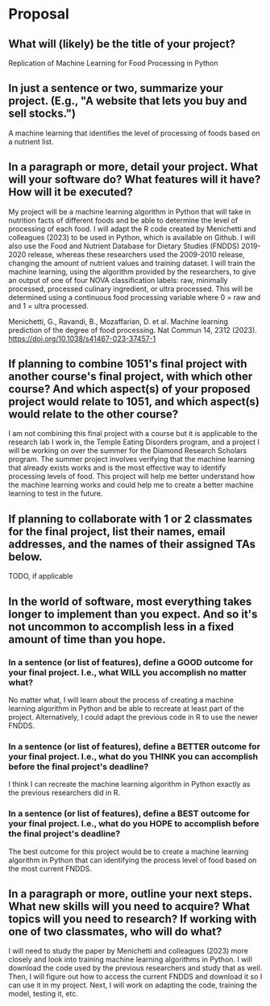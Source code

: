 # Proposal

## What will (likely) be the title of your project?

Replication of Machine Learning for Food Processing in Python

## In just a sentence or two, summarize your project. (E.g., "A website that lets you buy and sell stocks.")

A machine learning that identifies the level of processing of foods based on a nutrient list.

## In a paragraph or more, detail your project. What will your software do? What features will it have? How will it be executed?

My project will be a machine learning algorithm in Python that will take in nutrition facts of different foods and be able to determine the level of processing of each food. I will adapt the R code created by Menichetti and colleagues (2023) to be used in Python, which is available on Github. I will also use the Food and Nutrient Database for Dietary Studies (FNDDS) 2019-2020 release, whereas these researchers used the 2009-2010 release, changing the amount of nutrient values and training dataset. I will train the machine learning, using the algorithm provided by the researchers, to give an output of one of four NOVA classification labels: raw, minimally processed, processed culinary ingredient, or ultra processed. This will be determined using a continuous food processing variable where 0 = raw and and 1 = ultra processed. 

Menichetti, G., Ravandi, B., Mozaffarian, D. et al. Machine learning prediction of the degree of food processing. Nat Commun 14, 2312 (2023). https://doi.org/10.1038/s41467-023-37457-1

## If planning to combine 1051's final project with another course's final project, with which other course? And which aspect(s) of your proposed project would relate to 1051, and which aspect(s) would relate to the other course?

I am not combining this final project with a course but it is applicable to the research lab I work in, the Temple Eating Disorders program, and a project I will be working on over the summer for the Diamond Research Scholars program. The summer project involves verifying that the machine learning that already exists works and is the most effective way to identify processing levels of food. This project will help me better understand how the machine learning works and could help me to create a better machine learning to test in the future.

## If planning to collaborate with 1 or 2 classmates for the final project, list their names, email addresses, and the names of their assigned TAs below.

TODO, if applicable

## In the world of software, most everything takes longer to implement than you expect. And so it's not uncommon to accomplish less in a fixed amount of time than you hope.

### In a sentence (or list of features), define a GOOD outcome for your final project. I.e., what WILL you accomplish no matter what?

No matter what, I will learn about the process of creating a machine learning algorithm in Python and be able to recreate at least part of the project. Alternatively, I could adapt the previous code in R to use the newer FNDDS.

### In a sentence (or list of features), define a BETTER outcome for your final project. I.e., what do you THINK you can accomplish before the final project's deadline?

I think I can recreate the machine learning algorithm in Python exactly as the previous researchers did in R.

### In a sentence (or list of features), define a BEST outcome for your final project. I.e., what do you HOPE to accomplish before the final project's deadline?

The best outcome for this project would be to create a machine learning algorithm in Python that can identifying the process level of food based on the most current FNDDS.

## In a paragraph or more, outline your next steps. What new skills will you need to acquire? What topics will you need to research? If working with one of two classmates, who will do what?

I will need to study the paper by Menichetti and colleagues (2023) more closely and look into training machine learning algorithms in Python. I will download the code used by the previous researchers and study that as well. Then, I will figure out how to access the current FNDDS and download it so I can use it in my project. Next, I will work on adapting the code, training the model, testing it, etc.
